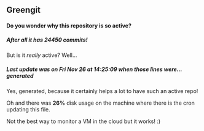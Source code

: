 ## Greengit

#### Do you wonder why this repository is so active?

##### After all it has 24450 commits!

But is it *really* active? Well...

##### Last update was on Fri Nov 26 at 14:25:09 when those lines were... generated

Yes, generated, because it certainly helps a lot to have such an active repo!

Oh and there was **26%** disk usage on the machine
where there is the cron updating this file.

Not the best way to monitor a VM in the cloud but it works! :)
